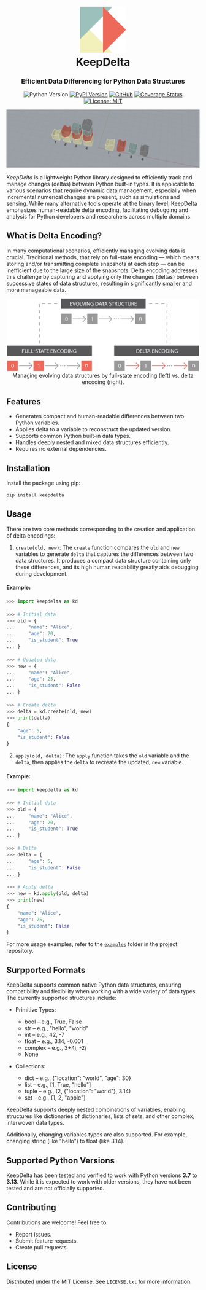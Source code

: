 <h1 align="center">
    <br>
    <img src="https://raw.githubusercontent.com/aslan-ng/keepdelta/refs/heads/main/assets/logo.png" alt="KeepDelta" width="120">
    <br>
    KeepDelta
</h1>

<h3 align="center">
    Efficient Data Differencing for Python Data Structures
</h3>

<div align="center">

![Python Version](https://img.shields.io/badge/python-≥3.7-blue)
[![PyPI Version](https://img.shields.io/pypi/v/keepdelta.svg)](https://pypi.org/project/keepdelta/)
[![GitHub](https://img.shields.io/badge/github-30363f?logo=github&logoColor=white)](https://github.com/aslan-ng/keepdelta)
[![Coverage Status](https://coveralls.io/repos/github/aslan-ng/keepdelta/badge.svg?branch=main)](https://coveralls.io/github/aslan-ng/keepdelta?branch=main)
[![License: MIT](https://img.shields.io/badge/license-MIT-yellow.svg)](https://opensource.org/licenses/MIT)

</div>

![Header Image](https://raw.githubusercontent.com/aslan-ng/keepdelta/refs/heads/main/assets/header.png)

*KeepDelta* is a lightweight Python library designed to efficiently track and manage changes (deltas) between Python built-in types. It is applicable to various scenarios  that require dynamic data management, especially when incremental numerical changes are present, such as simulations and sensing. While many alternative tools operate at the binary level, KeepDelta emphasizes human-readable delta encoding, facilitating debugging and analysis for Python developers and researchers across multiple domains.

## What is Delta Encoding?
In many computational scenarios, efficiently managing evolving data is crucial. Traditional methods, that rely on full-state encoding — which means storing and/or transmitting complete snapshots at each step — can be inefficient due to the large size of the snapshots. Delta encoding addresses this challenge by capturing and applying only the changes (deltas) between successive states of data structures, resulting in significantly smaller and more manageable data.

<div align="center">
    <img src="https://raw.githubusercontent.com/aslan-ng/keepdelta/refs/heads/main/assets/delta_encoding.png" alt="Comparison between traditional data management method and delta encoding." width="500">
    </br>
    Managing evolving data structures by full-state encoding (left) vs. delta encoding (right).
</div>

## Features
* Generates compact and human-readable differences between two Python variables.
* Applies delta to a variable to reconstruct the updated version.
* Supports common Python built-in data types.
* Handles deeply nested and mixed data structures efficiently.
* Requires no external dependencies.

## Installation
Install the package using pip:
```sh
pip install keepdelta
```

## Usage
There are two core methods corresponding to the creation and application of delta encodings:

1. `create(old, new)`:
The `create` function compares the `old` and `new` variables to generate `delta` that captures the differences between two data structures. It produces a compact data structure containing only these differences, and its high human readability greatly aids debugging during development.
#### Example:
```python
>>> import keepdelta as kd

>>> # Initial data
>>> old = {
...     "name": "Alice",
...     "age": 20,
...     "is_student": True
... }

>>> # Updated data
>>> new = {
...     "name": "Alice",
...     "age": 25,
...     "is_student": False
... }

>>> # Create delta
>>> delta = kd.create(old, new)
>>> print(delta)
{
    "age": 5,
    "is_student": False
}
```

2. `apply(old, delta)`:
The `apply` function takes the `old` variable and the `delta`, then applies the `delta` to recreate the updated, `new` variable.
#### Example:
```python
>>> import keepdelta as kd

>>> # Initial data
>>> old = {
...     "name": "Alice",
...     "age": 20,
...     "is_student": True
... }

>>> # Delta
>>> delta = {
...     "age": 5,
...     "is_student": False
... }

>>> # Apply delta
>>> new = kd.apply(old, delta)
>>> print(new)
{
    "name": "Alice",
    "age": 25,
    "is_student": False
}
```
For more usage examples, refer to the [`examples`](https://github.com/aslan-ng/KeepDelta/tree/main/examples) folder in the project repository.

## Surpported Formats
KeepDelta supports common native Python data structures, ensuring compatibility and flexibility when working with a wide variety of data types. The currently supported structures include:

* Primitive Types:
	* bool – e.g., True, False
    * str – e.g., "hello", "world"
	* int – e.g., 42, -7
	* float – e.g., 3.14, -0.001
	* complex – e.g., 3+4j, -2j
    * None

* Collections:
    * dict – e.g., {"location": "world", "age": 30}
    * list – e.g., [1, True, "hello"]
    * tuple – e.g., (2, {"location": "world"}, 3.14)
    * set – e.g., {1, 2, "apple"}

KeepDelta supports deeply nested combinations of variables, enabling structures like dictionaries of dictionaries, lists of sets, and other complex, interwoven data types.

Additionally, changing variables types are also supported. For example, changing string (like "hello") to float (like 3.14).

## Supported Python Versions
KeepDelta has been tested and verified to work with Python versions **3.7** to **3.13**. While it is expected to work with older versions, they have not been tested and are not officially supported.

## Contributing
Contributions are welcome! Feel free to:
* Report issues.
* Submit feature requests.
* Create pull requests.

## License
Distributed under the MIT License. See `LICENSE.txt` for more information.